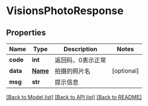 # VisionsPhotoResponse

## Properties
Name | Type | Description | Notes
------------ | ------------- | ------------- | -------------
**code** | **int** | 返回码，0表示正常 | 
**data** | [**Name**](Name.md) | 拍摄的照片名 | [optional] 
**msg** | **str** | 提示信息 | 

[[Back to Model list]](../README.md#documentation-for-models) [[Back to API list]](../README.md#documentation-for-api-endpoints) [[Back to README]](../README.md)


